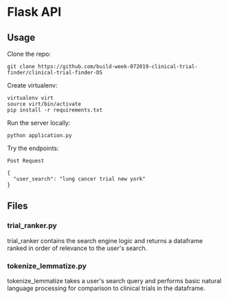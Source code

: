 # Flask API

## Usage

Clone the repo:

```git clone https://github.com/build-week-072019-clinical-trial-finder/clinical-trial-finder-DS```

Create virtualenv:

```virtualenv virt``` <br>
```source virt/bin/activate``` <br>
```pip install -r requirements.txt``` <br>

Run the server locally:

```python application.py```

Try the endpoints:

```Post Request```
```
{
  "user_search": "lung cancer trial new york"
}
```

## Files
### trial_ranker.py
trial_ranker contains the search engine logic and returns a dataframe ranked in order of relevance to the user's search.

### tokenize_lemmatize.py
tokenize_lemmatize takes a user's search query and performs basic natural language processing for comparison to clinical trials in the dataframe.
